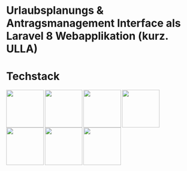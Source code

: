 # Urlaubsplanungs & Antragsmanagement Interface als Laravel 8 Webapplikation (kurz. ULLA)

# Techstack

<img align="left" height="100" src="https://upload.wikimedia.org/wikipedia/commons/thumb/9/9a/Laravel.svg/1200px-Laravel.svg.png">
<img align="left" height="100" src="https://madewithnetwork.ams3.cdn.digitaloceanspaces.com/spatie-space-production/1371/laratrust.jpg">
<img align="left" height="100" src="https://upload.wikimedia.org/wikipedia/commons/thumb/9/95/Vue.js_Logo_2.svg/768px-Vue.js_Logo_2.svg.png">
<img align="left" height="100" src="https://upload.wikimedia.org/wikipedia/commons/thumb/4/4c/Typescript_logo_2020.svg/1200px-Typescript_logo_2020.svg.png">
<img align="left" height="100" src="https://www.dagio.de/wp-content/uploads/2014/09/logo-jquery.png">
<img align="left" height="100" src="https://camo.githubusercontent.com/a664defdd5c2ec93a3fbfb51e0f2aaafa5dc57bf1e13aa47456ced037b3cebe8/68747470733a2f2f676574626f6f7473747261702e636f6d2f646f63732f352e302f6173736574732f6272616e642f626f6f7473747261702d6c6f676f2d736861646f772e706e67">
<img align="left" height="100" src="https://mdbootstrap.com/img/logo/mdb-transparent-big.png">
